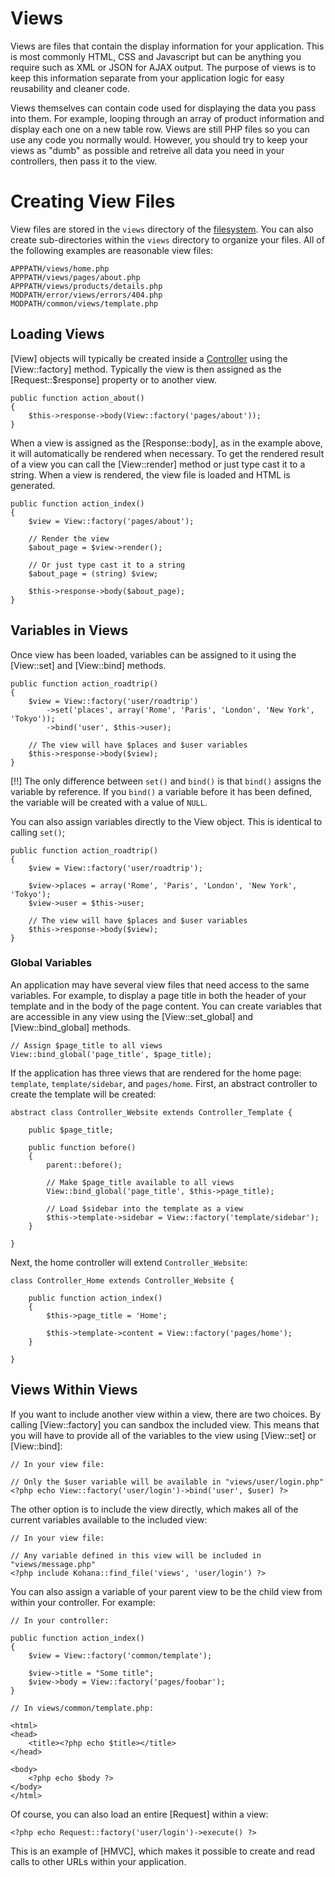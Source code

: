 # Views

Views are files that contain the display information for your application. This is most commonly HTML, CSS and Javascript but can be anything you require such as XML or JSON for AJAX output. The purpose of views is to keep this information separate from your application logic for easy reusability and cleaner code.

Views themselves can contain code used for displaying the data you pass into them. For example, looping through an array of product information and display each one on a new table row. Views are still PHP files so you can use any code you normally would.  However, you should try to keep your views as "dumb" as possible and retreive all data you need in your controllers, then pass it to the view.

# Creating View Files

View files are stored in the `views` directory of the [filesystem](files). You can also create sub-directories within the `views` directory to organize your files. All of the following examples are reasonable view files:

    APPPATH/views/home.php
    APPPATH/views/pages/about.php
    APPPATH/views/products/details.php
    MODPATH/error/views/errors/404.php
    MODPATH/common/views/template.php

## Loading Views

[View] objects will typically be created inside a [Controller](mvc/controllers) using the [View::factory] method. Typically the view is then assigned as the [Request::$response] property or to another view.

    public function action_about()
    {
        $this->response->body(View::factory('pages/about'));
    }

When a view is assigned as the [Response::body], as in the example above, it will automatically be rendered when necessary. To get the rendered result of a view you can call the [View::render] method or just type cast it to a string. When a view is rendered, the view file is loaded and HTML is generated.

    public function action_index()
    {
        $view = View::factory('pages/about');

        // Render the view
        $about_page = $view->render();

        // Or just type cast it to a string
        $about_page = (string) $view;

        $this->response->body($about_page);
    }

## Variables in Views

Once view has been loaded, variables can be assigned to it using the [View::set] and [View::bind] methods.

    public function action_roadtrip()
    {
        $view = View::factory('user/roadtrip')
            ->set('places', array('Rome', 'Paris', 'London', 'New York', 'Tokyo'));
            ->bind('user', $this->user);

        // The view will have $places and $user variables
        $this->response->body($view);
    }

[!!] The only difference between `set()` and `bind()` is that `bind()` assigns the variable by reference. If you `bind()` a variable before it has been defined, the variable will be created with a value of `NULL`.  

You can also assign variables directly to the View object.  This is identical to calling `set()`;

	public function action_roadtrip()
	{
		$view = View::factory('user/roadtrip');
            
		$view->places = array('Rome', 'Paris', 'London', 'New York', 'Tokyo');
        $view->user = $this->user;

        // The view will have $places and $user variables
        $this->response->body($view);
	}

### Global Variables

An application may have several view files that need access to the same variables. For example, to display a page title in both the header of your template and in the body of the page content. You can create variables that are accessible in any view using the [View::set_global] and [View::bind_global] methods.

    // Assign $page_title to all views
    View::bind_global('page_title', $page_title);

If the application has three views that are rendered for the home page: `template`, `template/sidebar`, and `pages/home`. First, an abstract controller to create the template will be created:

    abstract class Controller_Website extends Controller_Template {

        public $page_title;

        public function before()
        {
            parent::before();

            // Make $page_title available to all views
            View::bind_global('page_title', $this->page_title);

            // Load $sidebar into the template as a view
            $this->template->sidebar = View::factory('template/sidebar');
        }

    }

Next, the home controller will extend `Controller_Website`:

    class Controller_Home extends Controller_Website {

        public function action_index()
        {
            $this->page_title = 'Home';

            $this->template->content = View::factory('pages/home');
        }

    }

## Views Within Views

If you want to include another view within a view, there are two choices. By calling [View::factory] you can sandbox the included view. This means that you will have to provide all of the variables to the view using [View::set] or [View::bind]:
	
	// In your view file:
	
    // Only the $user variable will be available in "views/user/login.php"
    <?php echo View::factory('user/login')->bind('user', $user) ?>

The other option is to include the view directly, which makes all of the current variables available to the included view:

	// In your view file:
	
    // Any variable defined in this view will be included in "views/message.php"
    <?php include Kohana::find_file('views', 'user/login') ?>

You can also assign a variable of your parent view to be the child view from within your controller.  For example:

	// In your controller:

	public function action_index()
	{
		$view = View::factory('common/template');
		
		$view->title = "Some title";
		$view->body = View::factory('pages/foobar');
	}
	
	// In views/common/template.php:
	
	<html>
	<head>
		<title><?php echo $title></title>
	</head>
	
	<body>
		<?php echo $body ?>
	</body>
	</html>

Of course, you can also load an entire [Request] within a view:

    <?php echo Request::factory('user/login')->execute() ?>

This is an example of \[HMVC], which makes it possible to create and read calls to other URLs within your application.